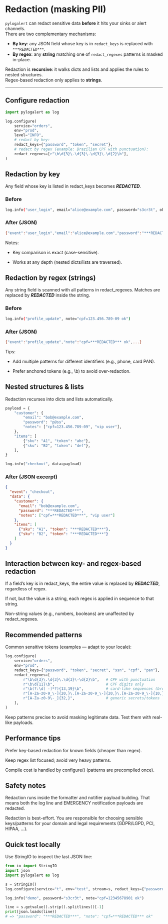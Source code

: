 # Redaction (masking PII)

`pylogalert` can redact sensitive data **before** it hits your sinks or alert channels.  
There are two complementary mechanisms:

- **By key**: any JSON field whose key is in `redact_keys` is replaced with `***REDACTED***`.
- **By regex**: any **string** matching one of `redact_regexes` patterns is masked in-place.

Redaction is **recursive**: it walks dicts and lists and applies the rules to nested structures.  
Regex-based redaction only applies to **strings**.

---

## Configure redaction

```python
import pylogalert as log

log.configure(
    service="orders",
    env="prod",
    level="INFO",
    # redact by key:
    redact_keys={"password", "token", "secret"},
    # redact by regex (example: Brazilian CPF with punctuation):
    redact_regexes=[r"\b\d{3}\.\d{3}\.\d{3}\-\d{2}\b"],
)
```
## Redaction by key

Any field whose key is listed in redact_keys becomes ***REDACTED***.

### Before
```bash
log.info("user_login", email="alice@example.com", password="s3cr3t", ok=True)
```
### After (JSON)
```bash
{"event":"user_login","email":"alice@example.com","password":"***REDACTED***","ok":true,...}
```

Notes:

- Key comparison is exact (case-sensitive).

- Works at any depth (nested dicts/lists are traversed).

## Redaction by regex (strings)

Any string field is scanned with all patterns in redact_regexes.
Matches are replaced by ***REDACTED*** inside the string.

### Before
```bash
log.info("profile_update", note="cpf=123.456.789-09 ok")
```
### After (JSON)
```bash
{"event":"profile_update","note":"cpf=***REDACTED*** ok",...}
```

Tips:

- Add multiple patterns for different identifiers (e.g., phone, card PAN).

- Prefer anchored tokens (e.g., \b) to avoid over-redaction.

## Nested structures & lists

Redaction recurses into dicts and lists automatically.

```python
payload = {
    "customer": {
        "email": "bob@example.com",
        "password": "p@ss",
        "notes": ["cpf=123.456.789-09", "vip user"],
    },
    "items": [
        {"sku": "A1", "token": "abc"},
        {"sku": "B2", "token": "def"},
    ],
}

log.info("checkout", data=payload)
```

### After (JSON excerpt)

```json
{
  "event": "checkout",
  "data": {
    "customer": {
      "email": "bob@example.com",
      "password": "***REDACTED***",
      "notes": ["cpf=***REDACTED***", "vip user"]
    },
    "items": [
      {"sku": "A1", "token": "***REDACTED***"},
      {"sku": "B2", "token": "***REDACTED***"}
    ]
  }
}

```

## Interaction between key- and regex-based redaction

If a field’s key is in redact_keys, the entire value is replaced by ***REDACTED***, regardless of regex.

If not, but the value is a string, each regex is applied in sequence to that string.

Non-string values (e.g., numbers, booleans) are unaffected by redact_regexes.


## Recommended patterns

Common sensitive tokens (examples — adapt to your locale):

```python
log.configure(
    service="orders",
    env="prod",
    redact_keys={"password", "token", "secret", "ssn", "cpf", "pan"},
    redact_regexes=[
        r"\b\d{3}\.\d{3}\.\d{3}\-\d{2}\b",   # CPF with punctuation
        r"\b\d{11}\b",                       # CPF digits only
        r"\b(?:\d[ -]*?){13,19}\b",          # card-like sequences (broad)
        r"[A-Za-z0-9_\-]{20,}\.[A-Za-z0-9_\-]{20,}\.[A-Za-z0-9_\-]{10,}",  # JWT-ish
        r"[A-Za-z0-9\-_]{32,}",              # generic secrets/tokens
    ],
)
```
Keep patterns precise to avoid masking legitimate data. Test them with real-like payloads.

## Performance tips

Prefer key-based redaction for known fields (cheaper than regex).

Keep regex list focused; avoid very heavy patterns.

Compile cost is handled by configure() (patterns are precompiled once).

## Safety notes

Redaction runs inside the formatter and notifier payload building.
That means both the log line and EMERGENCY notification payloads are redacted.

Redaction is best-effort. You are responsible for choosing sensible keys/patterns for your domain and legal requirements (GDPR/LGPD, PCI, HIPAA, …).

## Quick test locally

Use StringIO to inspect the last JSON line:
```python
from io import StringIO
import json
import pylogalert as log

s = StringIO()
log.configure(service="t", env="test", stream=s, redact_keys={"password"}, redact_regexes=[r"\b\d{11}\b"])

log.info("demo", password="s3cr3t", note="cpf=12345678901 ok")

line = s.getvalue().strip().splitlines()[-1]
print(json.loads(line))
# => "password": "***REDACTED***", "note": "cpf=***REDACTED*** ok"

```